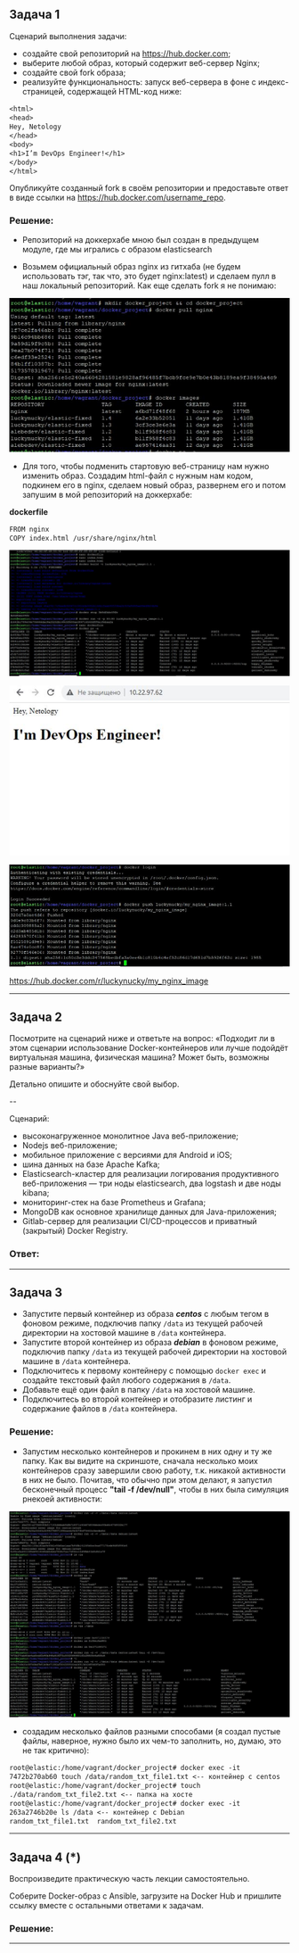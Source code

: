## Задача 1

Сценарий выполнения задачи:

- создайте свой репозиторий на https://hub.docker.com;
- выберите любой образ, который содержит веб-сервер Nginx;
- создайте свой fork образа;
- реализуйте функциональность:
запуск веб-сервера в фоне с индекс-страницей, содержащей HTML-код ниже:
```
<html>
<head>
Hey, Netology
</head>
<body>
<h1>I’m DevOps Engineer!</h1>
</body>
</html>
```

Опубликуйте созданный fork в своём репозитории и предоставьте ответ в виде ссылки на https://hub.docker.com/username_repo.  

### Решение:    

- Репозиторий на доккерхабе мною был создан в предыдущем модуле, где мы игрались с образом elasticsearch

- Возьмем официальный образ nginx из гитхаба (не будем использовать тэг, так что, это будет nginx:latest) и сделаем пулл в наш локальный репозиторий. Как еще сделать fork я не понимаю:

![pull](img/1.JPG)  

- Для того, чтобы подменить стартовую веб-страницу нам нужно изменить образ. Создадим html-файл с нужным нам кодом, подкинем его в nginx, сделаем новый образ, развернем его и потом запушим в мой репозиторий на доккерхабе:

**dockerfile**  

```
FROM nginx
COPY index.html /usr/share/nginx/html
```

![dockerrun](img/2.JPG)  

![index](img/3.JPG)  

![pull](img/4.JPG)  

https://hub.docker.com/r/luckynucky/my_nginx_image 



---

## Задача 2

Посмотрите на сценарий ниже и ответьте на вопрос:
«Подходит ли в этом сценарии использование Docker-контейнеров или лучше подойдёт виртуальная машина, физическая машина? Может быть, возможны разные варианты?»

Детально опишите и обоснуйте свой выбор.

--

Сценарий:

- высоконагруженное монолитное Java веб-приложение;
- Nodejs веб-приложение;
- мобильное приложение c версиями для Android и iOS;
- шина данных на базе Apache Kafka;
- Elasticsearch-кластер для реализации логирования продуктивного веб-приложения — три ноды elasticsearch, два logstash и две ноды kibana;
- мониторинг-стек на базе Prometheus и Grafana;
- MongoDB как основное хранилище данных для Java-приложения;
- Gitlab-сервер для реализации CI/CD-процессов и приватный (закрытый) Docker Registry.

### Ответ:  

---

## Задача 3

- Запустите первый контейнер из образа ***centos*** c любым тегом в фоновом режиме, подключив папку ```/data``` из текущей рабочей директории на хостовой машине в ```/data``` контейнера.
- Запустите второй контейнер из образа ***debian*** в фоновом режиме, подключив папку ```/data``` из текущей рабочей директории на хостовой машине в ```/data``` контейнера.
- Подключитесь к первому контейнеру с помощью ```docker exec``` и создайте текстовый файл любого содержания в ```/data```.
- Добавьте ещё один файл в папку ```/data``` на хостовой машине.
- Подключитесь во второй контейнер и отобразите листинг и содержание файлов в ```/data``` контейнера.

### Решение:    

- Запустим несколько контейнеров и прокинем в них одну и ту же папку. Как вы видите на скриншоте, сначала несколько моих контейнеров сразу завершили свою работу, т.к. никакой активности в них не было. Почитав, что обычно при этом делают, я запустил бесконечный процесс **"tail -f /dev/null"**, чтобы в них была симуляция рнекоей активности:

![devnull](img/6.JPG)   

- создадим несколько файлов разными способами (я создал пустые файлы, наверное, нужно было их чем-то заполнить, но, думаю, это не так критично):

```
root@elastic:/home/vagrant/docker_project# docker exec -it 7472b270ab60 touch /data/random_txt_file1.txt <-- контейнер с centos
root@elastic:/home/vagrant/docker_project# touch ./data/random_txt_file2.txt <-- папка на хосте
root@elastic:/home/vagrant/docker_project# docker exec -it 263a2746b20e ls /data <-- контейнер с Debian
random_txt_file1.txt  random_txt_file2.txt
```


---

## Задача 4 (*)

Воспроизведите практическую часть лекции самостоятельно.

Соберите Docker-образ с Ansible, загрузите на Docker Hub и пришлите ссылку вместе с остальными ответами к задачам.  

### Решение:  




---

